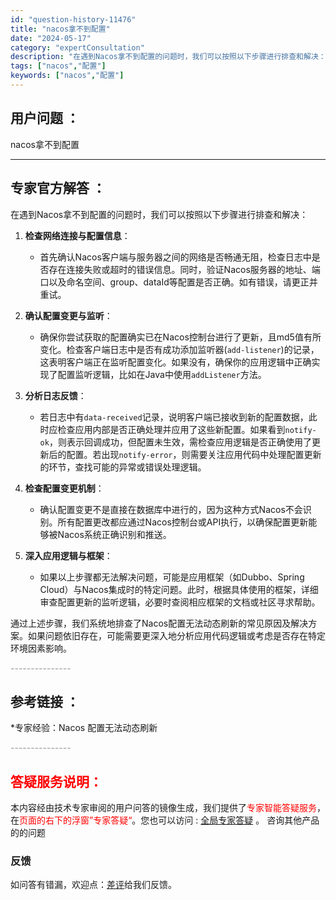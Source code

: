 ```yaml
---
id: "question-history-11476"
title: "nacos拿不到配置"
date: "2024-05-17"
category: "expertConsultation"
description: "在遇到Nacos拿不到配置的问题时，我们可以按照以下步骤进行排查和解决：1. **检查网络连接与配置信息**：   - 首先确认Nacos客户端与服务器之间的网络是否畅通无阻，检查日志中是否存在连接失败或超时的错误信息。同时，验证Nacos服务器的地址、端口以及命名空间、group、dataId等配"
tags: ["nacos","配置"]
keywords: ["nacos","配置"]
---
```


## 用户问题 ： 
 nacos拿不到配置  

---------------
## 专家官方解答 ：

在遇到Nacos拿不到配置的问题时，我们可以按照以下步骤进行排查和解决：

1. **检查网络连接与配置信息**：
   - 首先确认Nacos客户端与服务器之间的网络是否畅通无阻，检查日志中是否存在连接失败或超时的错误信息。同时，验证Nacos服务器的地址、端口以及命名空间、group、dataId等配置是否正确。如有错误，请更正并重试。

2. **确认配置变更与监听**：
   - 确保你尝试获取的配置确实已在Nacos控制台进行了更新，且md5值有所变化。检查客户端日志中是否有成功添加监听器(`add-listener`)的记录，这表明客户端正在监听配置变化。如果没有，确保你的应用逻辑中正确实现了配置监听逻辑，比如在Java中使用`addListener`方法。

3. **分析日志反馈**：
   - 若日志中有`data-received`记录，说明客户端已接收到新的配置数据，此时应检查应用内部是否正确处理并应用了这些新配置。如果看到`notify-ok`，则表示回调成功，但配置未生效，需检查应用逻辑是否正确使用了更新后的配置。若出现`notify-error`，则需要关注应用代码中处理配置更新的环节，查找可能的异常或错误处理逻辑。

4. **检查配置变更机制**：
   - 确认配置变更不是直接在数据库中进行的，因为这种方式Nacos不会识别。所有配置更改都应通过Nacos控制台或API执行，以确保配置更新能够被Nacos系统正确识别和推送。

5. **深入应用逻辑与框架**：
   - 如果以上步骤都无法解决问题，可能是应用框架（如Dubbo、Spring Cloud）与Nacos集成时的特定问题。此时，根据具体使用的框架，详细审查配置更新的监听逻辑，必要时查阅相应框架的文档或社区寻求帮助。

通过上述步骤，我们系统地排查了Nacos配置无法动态刷新的常见原因及解决方案。如果问题依旧存在，可能需要更深入地分析应用代码逻辑或考虑是否存在特定环境因素影响。


<font color="#949494">---------------</font> 


## 参考链接 ：

*专家经验：Nacos 配置无法动态刷新 


 <font color="#949494">---------------</font> 
 


## <font color="#FF0000">答疑服务说明：</font> 

本内容经由技术专家审阅的用户问答的镜像生成，我们提供了<font color="#FF0000">专家智能答疑服务</font>，在<font color="#FF0000">页面的右下的浮窗”专家答疑“</font>。您也可以访问 : [全局专家答疑](https://answer.opensource.alibaba.com/docs/intro) 。 咨询其他产品的的问题

### 反馈
如问答有错漏，欢迎点：[差评](https://ai.nacos.io/user/feedbackByEnhancerGradePOJOID?enhancerGradePOJOId=13763)给我们反馈。
